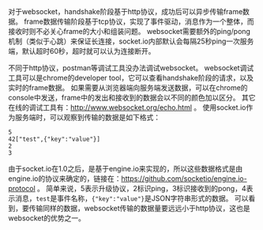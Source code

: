 对于websocket，handshake阶段基于http协议，成功后可以异步传输frame数据。
frame数据传输阶段基于tcp协议，实现了事件驱动，消息作为一个整体，而接收时则不必关心frame的大小和组装问题。
websocket需要额外的ping/pong机制（类似于心跳）来保证长连接，socket.io内部默认会每隔25秒ping一次服务端，默认超时60秒，超时就可以认为连接断开。

不同于http协议，postman等调试工具没办法调试websocket。
websocket调试工具可以是chrome的developer tool，它可以查看handshake阶段的请求，以及实时的frame数据。
如果需要从浏览器端向服务端发送数据，可以在chrome的console中发送，frame中的发出和接收到的数据会以不同的颜色加以区分。
其它在线的调试工具有：http://www.websocket.org/echo.html 。
使用socket.io作为服务端时，可以观察到传输的数据是如下格式：
```
5
42["test",{"key":"value"}]
2
3
```
由于socket.io在1.0之后，是基于engine.io来实现的，所以这些数据格式是由engine.io的协议来确定的，链接在：https://github.com/socketio/engine.io-protocol 。
简单来说，5表示升级协议，2标识ping，3标识接收到的pong，4表示消息，`test`是事件名称，`{"key":"value"}`是JSON字符串形式的数据。
可以看到，要传输同样的数据，websocket传输的数据量要远远小于http协议，这也是websocket的优势之一。